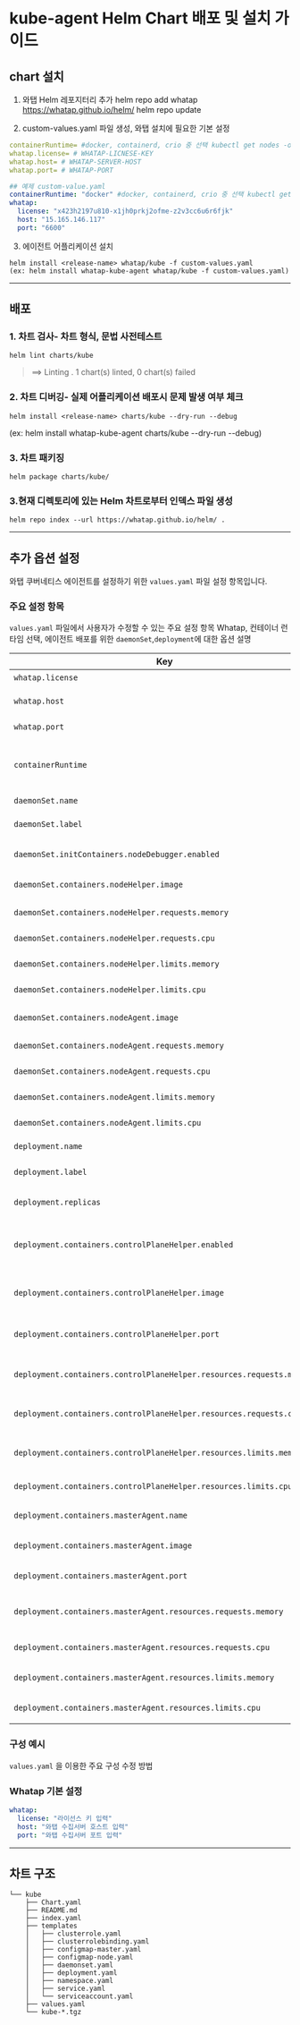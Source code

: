 # kube-agent Helm Chart 배포 및 설치 가이드

## chart 설치

1. 와탭 Helm 레포지터리 추가
helm repo add whatap https://whatap.github.io/helm/
helm repo update

2. custom-values.yaml 파일 생성, 와탭 설치에 필요한 기본 설정
```yaml
containerRuntime= #docker, containerd, crio 중 선택 kubectl get nodes -o wide 명령어 CONTAINER-RUNTIME 의 값 참고
whatap.license= # WHATAP-LICNESE-KEY
whatap.host= # WHATAP-SERVER-HOST
whatap.port= # WHATAP-PORT
```
```yaml
## 예제 custom-value.yaml
containerRuntime: "docker" #docker, containerd, crio 중 선택 kubectl get nodes -o wide 명령어 CONTAINER-RUNTIME 의 값 참고
whatap:
  license: "x423h2197u810-x1jh0prkj2ofme-z2v3cc6u6r6fjk"
  host: "15.165.146.117"
  port: "6600"
```

3. 에이전트 어플리케이션 설치
```shell
helm install <release-name> whatap/kube -f custom-values.yaml
(ex: helm install whatap-kube-agent whatap/kube -f custom-values.yaml)
```

--- 

## 배포

### 1. 차트 검사- 차트 형식, 문법 사전테스트
```shell
helm lint charts/kube
```

> ==> Linting .
1 chart(s) linted, 0 chart(s) failed

### 2. 차트 디버깅- 실제 어플리케이션 배포시 문제 발생 여부 체크
```shell
helm install <release-name> charts/kube --dry-run --debug
```
(ex: helm install whatap-kube-agent charts/kube --dry-run --debug)

### 3. 차트 패키징
```shell
helm package charts/kube/
```

### 3.현재 디렉토리에 있는 Helm 차트로부터 인덱스 파일 생성
```shell
helm repo index --url https://whatap.github.io/helm/ .
```
---
## 추가 옵션 설정
와탭 쿠버네티스 에이전트를 설정하기 위한 `values.yaml` 파일 설정 항목입니다.

### 주요 설정 항목
`values.yaml` 파일에서 사용자가 수정할 수 있는 주요 설정 항목 
Whatap, 컨테이너 런타임 선택, 에이전트 배포를 위한 `daemonSet`,`deployment`에 대한 옵션 설명

| Key | Type | Default Value | Description                                              |
|-----|------|---------------|----------------------------------------------------------|
| `whatap.license` | String | `# <license-key>` | Whatap 라이센스 키                                            |
| `whatap.host` | String | `# <whatap-server-host>` | Whatap 서버의 호스트 주소                                        |
| `whatap.port` | Int | `# <whatap-server-port>` | Whatap 포트 번호                                             |
| `containerRuntime` | String | `"docker"` | 사용 중인 컨테이너 런타임. `"docker"`, `"containerd"`, `"crio"` 중 선택 |
| `daemonSet.name` | String | `whatap-node-agent` | DaemonSet의 이름                                            |
| `daemonSet.label` | String | `whatap-node-agent` | DaemonSet에 지정할 라벨                                        |
| `daemonSet.initContainers.nodeDebugger.enabled` | Bool | `true` | Whatap 노드 디버거 컨테이너 활성화 여부                                |
| `daemonSet.containers.nodeHelper.image` | String | `whatap/kube_mon` | nodeHelper 컨테이너의 이미지.                                    |
| `daemonSet.containers.nodeHelper.requests.memory` | String | `100Mi` | nodeHelper MEMORY request                                |
| `daemonSet.containers.nodeHelper.requests.cpu` | String | `100m` | nodeHelper CPU request                                   |
| `daemonSet.containers.nodeHelper.limits.memory` | String | `350Mi` | nodeHelper MEMORY limit                                  |
| `daemonSet.containers.nodeHelper.limits.cpu` | String | `200m` | nodeHelper CPU limit                                     |
| `daemonSet.containers.nodeAgent.image` | String | `whatap/kube_mon` | nodeAgent 컨테이너의 이미지                                      |
| `daemonSet.containers.nodeAgent.requests.memory` | String | `300Mi` | nodeAgent MEMORY request                                 |
| `daemonSet.containers.nodeAgent.requests.cpu` | String | `100m` | nodeAgent CPU request                                    |
| `daemonSet.containers.nodeAgent.limits.memory` | String | `350Mi` | nodeAgent MEMORY limit                                   |
| `daemonSet.containers.nodeAgent.limits.cpu` | String | `200m` | nodeAgent CPU limit                                      |
| `deployment.name` | String | `whatap-master-agent` | Deployment의 이름                                           |
| `deployment.label` | String | `whatap-master-agent` | Deployment에 지정할 라벨                                       |
| `deployment.replicas` | Int | `1` | Deployment의 replica 수                                    |
| `deployment.containers.controlPlaneHelper.enabled` | Boolean | `true` | whatap-control-plane-helper 컨테이너를 활성화/비활성화합니다            |
| `deployment.containers.controlPlaneHelper.image` | String | `"whatap/kube_mon"` | controlPlaneHelper 컨테이너의 이미지입니다.                         |
| `deployment.containers.controlPlaneHelper.port` | String | `9496` | controlPlaneHelper 컨테이너의 포트 번호입니다                        |
| `deployment.containers.controlPlaneHelper.resources.requests.memory` | String | `"300Mi"` | controlPlaneHelper 컨테이너 MEMORY request                   |
| `deployment.containers.controlPlaneHelper.resources.requests.cpu` | String | `"100m"` | controlPlaneHelper 컨테이너 CPU request                      |
| `deployment.containers.controlPlaneHelper.resources.limits.memory` | String | `"350Mi"` | controlPlaneHelper 컨테이너 MEMORY limit                     |
| `deployment.containers.controlPlaneHelper.resources.limits.cpu` | String | `"200m"` | controlPlaneHelper 컨테이너 CPU limit                        |
| `deployment.containers.masterAgent.name` | String | `whatap-master-agent` | masterAgent 컨테이너의 이름                                     |
| `deployment.containers.masterAgent.image` | String | `"whatap/kube_mon"` | masterAgent 컨테이너의 이미지                                    |
| `deployment.containers.masterAgent.port` | Int | `6600` | masterAgent 컨테이너의 포트 번호                                  |
| `deployment.containers.masterAgent.resources.requests.memory` | String | `"300Mi"` | masterAgent 컨테이너의 MEMORY request                         |
| `deployment.containers.masterAgent.resources.requests.cpu` | String | `"100m"` | masterAgent 컨테이너의 CPU request                            |
| `deployment.containers.masterAgent.resources.limits.memory` | String | `"350Mi"` | masterAgent 컨테이너의 MEMORY limit                           |
| `deployment.containers.masterAgent.resources.limits.cpu` | String | `"200m"` | masterAgent 컨테이너의 CPU request                            |

### 구성 예시

`values.yaml` 을 이용한 주요 구성 수정 방법

### Whatap 기본 설정

```yaml
whatap:
  license: "라이선스 키 입력"
  host: "와탭 수집서버 호스트 입력"
  port: "와탭 수집서버 포트 입력"
```

--- 
## 차트 구조
```shell
└── kube
    ├── Chart.yaml
    ├── README.md
    ├── index.yaml
    ├── templates
    │   ├── clusterrole.yaml
    │   ├── clusterrolebinding.yaml
    │   ├── configmap-master.yaml
    │   ├── configmap-node.yaml
    │   ├── daemonset.yaml
    │   ├── deployment.yaml
    │   ├── namespace.yaml
    │   ├── service.yaml
    │   └── serviceaccount.yaml
    ├── values.yaml
    └── kube-*.tgz
```

